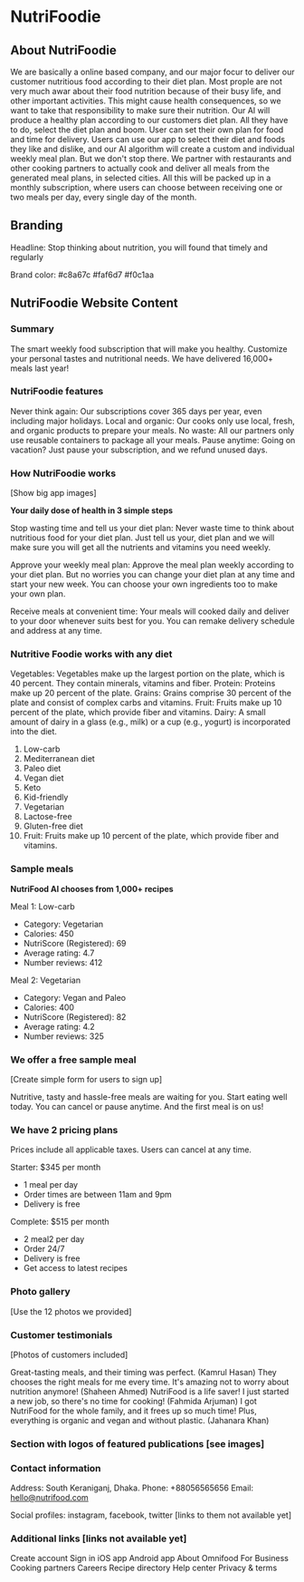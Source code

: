 # NutriFoodie

## About NutriFoodie

We are basically a online based company, and our major focur to deliver our customer nutritious food according to their diet plan. Most prople are not very much awar about their food nutrition because of their busy life, and other important activities. This might cause health consequences, so we want to take that responsibility to make sure their nutrition. Our AI will produce a healthy plan according to our customers diet plan. All they have to do, select the diet plan and boom. User can set their own plan for food and time for delivery. Users can use our app to select their diet and foods they like and dislike, and our AI algorithm will create a custom and individual weekly meal plan. But we don't stop there. We partner with restaurants and other cooking partners to actually cook and deliver all meals from the generated meal plans, in selected cities. All this will be packed up in a monthly subscription, where users can choose between receiving one or two meals per day, every single day of the month.

## Branding

Headline: Stop thinking about nutrition, you will found that timely and regularly

Brand color: #c8a67c #faf6d7 #f0c1aa

## NutriFoodie Website Content

### Summary

The smart weekly food subscription that will make you healthy. Customize your personal tastes and nutritional needs. We have delivered 16,000+ meals last year!

### NutriFoodie features

Never think again: Our subscriptions cover 365 days per year, even including major holidays.
Local and organic: Our cooks only use local, fresh, and organic products to prepare your meals.
No waste: All our partners only use reusable containers to package all your meals.
Pause anytime: Going on vacation? Just pause your subscription, and we refund unused days.

### How NutriFoodie works

[Show big app images]

**Your daily dose of health in 3 simple steps**

Stop wasting time and tell us your diet plan: Never waste time to think about nutritious food for your diet plan. Just tell us your, diet plan and we will make sure you will get all the nutrients and vitamins you need weekly.

Approve your weekly meal plan: Approve the meal plan weekly according to your diet plan. But no worries you can change your diet plan at any time and start your new week. You can choose your own ingredients too to make your own plan.

Receive meals at convenient time: Your meals will cooked daily and deliver to your door whenever suits best for you. You can remake delivery schedule and address at any time.

### Nutritive Foodie works with any diet

Vegetables: Vegetables make up the largest portion on the plate, which is 40 percent. They contain minerals, vitamins and fiber.
Protein: Proteins make up 20 percent of the plate.
Grains: Grains comprise 30 percent of the plate and consist of complex carbs and vitamins.
Fruit: Fruits make up 10 percent of the plate, which provide fiber and vitamins.
Dairy: A small amount of dairy in a glass (e.g., milk) or a cup (e.g., yogurt) is incorporated into the diet.

1. Low-carb
2. Mediterranean diet
3. Paleo diet
4. Vegan diet
5. Keto
6. Kid-friendly
7. Vegetarian
8. Lactose-free
9. Gluten-free diet
10. Fruit: Fruits make up 10 percent of the plate, which provide fiber and vitamins.

### Sample meals

**NutriFood AI chooses from 1,000+ recipes**

Meal 1: Low-carb

- Category: Vegetarian
- Calories: 450
- NutriScore (Registered): 69
- Average rating: 4.7
- Number reviews: 412

Meal 2: Vegetarian

- Category: Vegan and Paleo
- Calories: 400
- NutriScore (Registered): 82
- Average rating: 4.2
- Number reviews: 325

### We offer a free sample meal

[Create simple form for users to sign up]

Nutritive, tasty and hassle-free meals are waiting for you. Start eating well today. You can cancel or pause anytime. And the first meal is on us!

### We have 2 pricing plans

Prices include all applicable taxes. Users can cancel at any time.

Starter: $345 per month

- 1 meal per day
- Order times are between 11am and 9pm
- Delivery is free

Complete: $515 per month

- 2 meal2 per day
- Order 24/7
- Delivery is free
- Get access to latest recipes

### Photo gallery

[Use the 12 photos we provided]

### Customer testimonials

[Photos of customers included]

Great-tasting meals, and their timing was perfect. (Kamrul Hasan)
They chooses the right meals for me every time. It's amazing not to worry about nutrition anymore! (Shaheen Ahmed)
NutriFood is a life saver! I just started a new job, so there's no time for cooking! (Fahmida Arjuman)
I got NutriFood for the whole family, and it frees up so much time! Plus, everything is organic and vegan and without plastic. (Jahanara Khan)

### Section with logos of featured publications [see images]

### Contact information

Address: South Keraniganj, Dhaka.
Phone: +88056565656
Email: hello@nutrifood.com

Social profiles: instagram, facebook, twitter [links to them not available yet]

### Additional links [links not available yet]

Create account
Sign in
iOS app
Android app
About Omnifood
For Business
Cooking partners
Careers
Recipe directory
Help center
Privacy & terms
